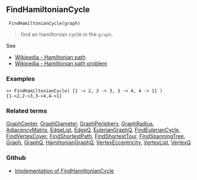 ## FindHamiltonianCycle

```
 FindHamiltonianCycle(graph)
```

> find an hamiltonian cycle in the `graph`.
 
See
* [Wikipedia - Hamiltonian path](https://en.wikipedia.org/wiki/Hamiltonian_path)
* [Wikipedia - Hamiltonian path problem](https://en.wikipedia.org/wiki/Hamiltonian_path_problem)

### Examples

```
>> FindHamiltonianCycle( {1 -> 2, 2 -> 3, 3 -> 4, 4 -> 1} )
{1->2,2->3,3->4,4->1}
```

### Related terms 
[GraphCenter](GraphCenter.md), [GraphDiameter](GraphDiameter.md), [GraphPeriphery](GraphPeriphery.md), [GraphRadius](GraphRadius.md), [AdjacencyMatrix](AdjacencyMatrix.md), [EdgeList](EdgeList.md),
[EdgeQ](EdgeQ.md), [EulerianGraphQ](EulerianGraphQ.md), [FindEulerianCycle](FindEulerianCycle.md),
[FindVertexCover](FindVertexCover.md), [FindShortestPath](FindShortestPath.md), [FindShortestTour](FindShortestTour.md), 
[FindSpanningTree](FindSpanningTree.md), [Graph](Graph.md), [GraphQ](GraphQ.md), [HamiltonianGraphQ](HamiltonianGraphQ.md), 
[VertexEccentricity](VertexEccentricity.md), [VertexList](VertexList.md), [VertexQ](VertexQ.md) 

### Github

* [Implementation of FindHamiltonianCycle](https://github.com/axkr/symja_android_library/blob/master/symja_android_library/matheclipse-core/src/main/java/org/matheclipse/core/builtin/GraphFunctions.java#L1216) 
